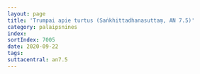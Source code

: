 ```yaml
---
layout: page
title: 'Trumpai apie turtus (Saṅkhittadhanasuttaṃ, AN 7.5)'
category: palaipsnines
index: 
sortIndex: 7005
date: 2020-09-22
tags:
suttacentral: an7.5
---
```

